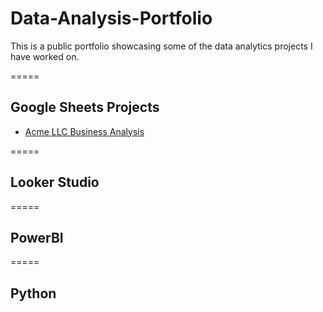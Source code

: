 # Data-Analysis-Portfolio
This is a public portfolio showcasing some of the data analytics projects I have worked on.

=====

## Google Sheets Projects
  * [Acme LLC Business Analysis](https://docs.google.com/spreadsheets/d/1j_rM2G0J-uSwjolkQK1iaJ9OvKXASdglT4a9q9P6kQc/edit?usp=sharing "Acme LLC Business Analysis")

=====

## Looker Studio

=====

## PowerBI

=====

## Python
